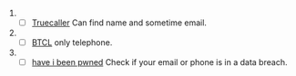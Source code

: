 1. - [ ] [Truecaller](https://www.truecaller.com/) Can find name and sometime email.
2. - [ ] [BTCL](http://phonebill.btcl.com.bd/login) only telephone.
3. - [ ] [have i been pwned](https://haveibeenpwned.com/) Check if your email or phone is in a data breach.
